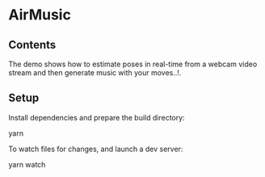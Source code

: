 # AirMusic

## Contents

The demo shows how to estimate poses in real-time from a webcam video stream and then generate music with your moves..!.


## Setup


Install dependencies and prepare the build directory:

yarn


To watch files for changes, and launch a dev server:

yarn watch
